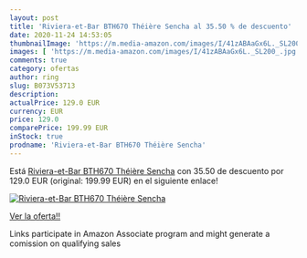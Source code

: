```yaml
---
layout: post
title: 'Riviera-et-Bar BTH670 Théière Sencha al 35.50 % de descuento'
date: 2020-11-24 14:53:05
thumbnailImage: 'https://m.media-amazon.com/images/I/41zABAaGx6L._SL200_.jpg'
images: [ 'https://m.media-amazon.com/images/I/41zABAaGx6L._SL200_.jpg' ]
comments: true
category: ofertas
author: ring
slug: B073V53713
description:
actualPrice: 129.0 EUR
currency: EUR
price: 129.0
comparePrice: 199.99 EUR
inStock: true
prodname: 'Riviera-et-Bar BTH670 Théière Sencha'
---
```


Está [Riviera-et-Bar BTH670 Théière Sencha](https://www.amazon.fr/dp/B073V53713/?tag=tolees0d-21) con 35.50 de descuento por 129.0 EUR (original: 199.99 EUR) en el siguiente enlace!

[![Riviera-et-Bar BTH670 Théière Sencha](https://m.media-amazon.com/images/I/41zABAaGx6L._SL200_.jpg)](https://www.amazon.fr/dp/B073V53713/?tag=tolees0d-21)

[Ver la oferta!!](https://www.amazon.fr/dp/B073V53713/?tag=tolees0d-21)

Links participate in Amazon Associate program and might generate a comission on qualifying sales


